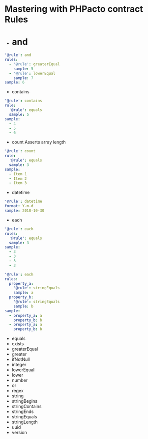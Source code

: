 Mastering with PHPacto contract Rules
=========

- and
  ===
```yaml
'@rule': and
rules:
  - '@rule': greaterEqual
    sample: 5
  - '@rule': lowerEqual
    sample: 7
sample: 6
```

- contains
```yaml
'@rule': contains
rule:
  '@rule': equals
  sample: 5
sample:
  - 4
  - 5
  - 6
```

- count
Asserts array length
```yaml
'@rule': count
rule:
  '@rule': equals
  sample: 3
sample:
  - Item 1
  - Item 2
  - Item 3
```

- datetime
```yaml
'@rule': datetime
format: Y-m-d
sample: 2018-10-30
```

- each
```yaml
'@rule': each
rules:
  '@rule': equals
  sample: 3
sample:
  - 3
  - 3
  - 3
  - 3
```
```yaml
'@rule': each
rules:
  property_a:
    '@rule': stringEquals
    sample: a
  property_b:
    '@rule': stringEquals
    sample: b
sample:
  - property_a: a
    property_b: b
  - property_a: a
    property_b: b
```
- equals
- exists
- greaterEqual
- greater
- ifNotNull
- integer
- lowerEqual
- lower
- number
- or
- regex
- string
- stringBegins
- stringContains
- stringEnds
- stringEquals
- stringLength
- uuid
- version